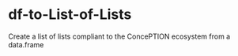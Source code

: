 # df-to-List-of-Lists
Create a list of lists compliant to the ConcePTION ecosystem from a data.frame
